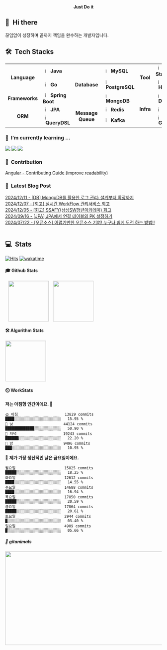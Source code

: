 <div align="center">
	<b>Just Do it</b>
</div>


## 👋 &nbsp;Hi there
끊임없이 성장하며 끝까지 책임을 완수하는 개발자입니다. <br/>

## 🛠️&nbsp; Tech Stacks

<table>
  <tr>
    <td rowspan="2" align="center"><b>Language</b></td>
    <td><img src="https://staging.svgrepo.com/show/184143/java.svg" width="16px" alt="_icon" />&nbsp;&nbsp;<b>Java</b></td>
    <td rowspan="3" align="center"><b>Database</b></td>
    <td><img src="https://encrypted-tbn0.gstatic.com/images?q=tbn:ANd9GcRlt-eR5tE_V3E6Idxl8mia5JV9gO1de6f86A&s" width="16px" alt="_icon" />&nbsp;&nbsp;<b>MySQL</b></td>
    <td rowspan="2" align="center"><b>Tool</b></td>
    <td><img src="https://cdn.jsdelivr.net/gh/devicons/devicon/icons/elasticsearch/elasticsearch-original.svg" width="16px" alt="_icon" />&nbsp;&nbsp;<b>ELK Stack</b></td>
  </tr>
  <tr>
    <td><img src="https://go.dev/blog/go-brand/Go-Logo/PNG/Go-Logo_LightBlue.png" width="16px" alt="_icon" />&nbsp;&nbsp;<b>Go</b></td>
    <td><img src="https://cdn.jsdelivr.net/gh/devicons/devicon/icons/postgresql/postgresql-original.svg" width="16px" alt="_icon" />&nbsp;&nbsp;<b>PostgreSQL</b></td>
    <td><img src="https://cdn.jsdelivr.net/gh/devicons/devicon/icons/hadoop/hadoop-original.svg"
     width="16px" alt="_icon" />&nbsp;&nbsp;<b>Hadoop</b></td>
  </tr>
  <tr>
    <td rowspan="1" align="center"><b>Frameworks</b></td>
    <td><img src="https://user-images.githubusercontent.com/112257466/209075280-78be8487-7d6a-485c-92a8-d6677f0caab9.png" width="16px" alt="_icon" />&nbsp;&nbsp;<b>Spring Boot</b></td>
    <td><img src="https://www.svgrepo.com/show/331488/mongodb.svg" width="16px" alt="_icon" />&nbsp;&nbsp;<b>MongoDB</b></td>
    <td rowspan="3" align="center"><b>Infra</td>
    <td><img src="https://www.svgrepo.com/show/452192/docker.svg" width="16px" alt="_icon" />&nbsp;&nbsp;<b>Docker</b></td>
  </tr>
  <tr>
    <td rowspan="2" align="center"><b>ORM</b></td>
    <td><img src="https://user-images.githubusercontent.com/112257466/209076523-777fe02a-455f-48a0-a4b1-aeb9fff17b10.png" width="16px" alt="_icon" />&nbsp;&nbsp;<b>JPA</b></td>
    <td rowspan="2" align="center"><b>Message Queue</b></td>
    <td><img src="https://www.svgrepo.com/show/439288/redis.svg" width="16px" alt="_icon" />&nbsp;&nbsp;<b>Redis</b>
    <td><img src="https://www.svgrepo.com/show/373924/nginx.svg" width="16px" alt="_icon" />&nbsp;&nbsp;<b>Nginx</b></td>
    
  </tr>
  <tr>
    <td><img src="https://github.com/GDSC-Team-J/ADDI-ML/assets/112257466/dff863c4-fb90-4747-a621-bdbd2c44a0be" width="16px" alt="_icon" />&nbsp;&nbsp;<b>QueryDSL</b></td>
    <td><img src="https://encrypted-tbn0.gstatic.com/images?q=tbn:ANd9GcRWjXADv-XcMBeVYbxROMcVPc0l9SGQr5KSPw&s" width="16px" alt="_icon" />&nbsp;&nbsp;<b>Kafka</b></td>
    <td><img src="https://www.svgrepo.com/show/353829/grafana.svg" width="16px" alt="_icon" />&nbsp;&nbsp;<b>Grafana</b></td>
  </tr>
</table> 


### 🌱 &nbsp;I’m currently learning ...
<p align="left">
  <!-- <img src="https://img.shields.io/badge/Elastic_Stack-005571?style=flat-square&logo=elasticstack&logoColor=white"/></a> -->
  <!-- <img src="https://img.shields.io/badge/Docker-2496ED?style=flat-square&logo=Docker&logoColor=white"/></a>  -->
  <!-- <img src="https://img.shields.io/badge/Kafka-231F20?style=flat-square&logo=apachekafka&logoColor=white"/></a> -->
  <!-- <img src="https://img.shields.io/badge/Grafana-F46800?style=flat-square&logo=Grafana&logoColor=white"/></a> -->
  <img src="https://img.shields.io/badge/MySQL-4479A1?style=flat-square&logo=mysql&logoColor=white"/>
  <img src="https://img.shields.io/badge/Apache_Jmeter-D22128?style=flat-square&logo=apachejmeter&logoColor=white"/>
  <img src="https://img.shields.io/badge/Spring-6DB33F?style=flat-square&logo=Spring&logoColor=white"/>
</p>


<!-- ### 🔭 &nbsp;I’m currently working on ... -->


### 🤝 &nbsp;Contribution
[Angular - Contributing Guide (improve readability)](https://github.com/angular/angular/pull/56974)</br>
<!-- 
Spring Boot Docker Guide(command not working)
start.spring.io(Bean Validation Description Change)
-->
### 📌 &nbsp;Latest Blog Post
[2024/12/11 - [DB] MongoDB를 활용한 로그 관리: 설계부터 확장까지](https://velog.io/@plate0113/MongoDB%EB%A5%BC-%EC%82%AC%EC%9A%A9%ED%95%9C-%EB%A1%9C%EA%B7%B8-%EA%B8%B0%EB%A1%9D-%EB%B0%8F-%EC%A1%B0%ED%9A%8C-Spring-DTO)</br>
[2024/12/07 - [회고] 실시간 WorkFlow 관리서비스 회고](https://velog.io/@plate0113/ssafy-%EC%9E%90%EC%9C%A8-%ED%94%84%EB%A1%9C%EC%A0%9D%ED%8A%B8-%ED%9A%8C%EA%B3%A0)</br>
[2024/12/05 - [회고] SSAFY(삼성SW청년아카데미) 회고](https://velog.io/@plate0113/%ED%9A%8C%EA%B3%A0-SSAFY%EC%82%BC%EC%84%B1SW%EC%B2%AD%EB%85%84%EC%95%84%EC%B9%B4%EB%8D%B0%EB%AF%B8-%ED%9A%8C%EA%B3%A0-%EA%B2%BD%ED%97%98%EA%B3%BC-%ED%8C%81)</br>
[2024/09/16 - [JPA] JPA에서 연결 테이블의 PK 설정하기](https://velog.io/@plate0113/JPA-JPA%EC%97%90%EC%84%9C-%EC%97%B0%EA%B2%B0-%ED%85%8C%EC%9D%B4%EB%B8%94%EC%9D%98-PK-%EC%84%A4%EC%A0%95%ED%95%98%EA%B8%B0)</br>
[2024/07/22 - [오픈소스] 어렵기만한 오픈소스 기여! 누구나 쉽게 도전 하는 방법!!](https://velog.io/@plate0113/%EC%98%A4%ED%94%88%EC%86%8C%EC%8A%A4-%EC%96%B4%EB%A0%B5%EA%B8%B0%EB%A7%8C%ED%95%9C-%EC%98%A4%ED%94%88%EC%86%8C%EC%8A%A4-%EA%B8%B0%EC%97%AC-%EC%B4%88%EB%B3%B4%EA%B0%9C%EB%B0%9C%EC%9E%90%EB%8F%84-%EC%89%BD%EA%B2%8C-%EB%8F%84%EC%A0%84-%ED%95%98%EB%8A%94-%EB%B0%A9%EB%B2%95)</br>
</br>

## 💻 &nbsp;Stats 
[![Hits](https://hits.seeyoufarm.com/api/count/incr/badge.svg?url=https%3A%2F%2Fgithub.com%2Fsihyunjojo%2Fhit-counter&count_bg=%2379C83D&title_bg=%23555555&icon=github.svg&icon_color=%23E7E7E7&title=hits&edge_flat=false)](https://hits.seeyoufarm.com)
[![wakatime](https://wakatime.com/badge/user/01180168-8b97-40a8-a406-568eefd227b1.svg)](https://wakatime.com/@01180168-8b97-40a8-a406-568eefd227b1)

#### 🎓 Github Stats
<p align="left">
    <a>
        <img src="https://github-readme-stats.vercel.app/api?username=sihyunjojo&&show_icons=true&theme=tokyonight&rank_icon=percentile&\locale=kr" style="margin-left: 10px; vertical-align:top" height=130 />
    </a>
    <a>
    	<img src="https://github-readme-stats.vercel.app/api/top-langs/?username=sihyunjojo&layout=compact&theme=tokyonight&hide=Jupyter%20Notebook,CSS,PUG,Batchfile,shell" style="margin-left: 10px; vertical-align:top" height=130 />
    </a>
</p>

#### 🛠️ Algorithm Stats
<p align="left">
    <a href="https://solved.ac/plate0113">
    	<img src="http://mazassumnida.wtf/api/v2/generate_badge?boj=plate0113" style="margin-left: 1px; vertical-align:top" height=130 />
    </a>
    <!-- 
    <a href="https://solved.ac/plate0113">
        <img src="http://mazandi.herokuapp.com/api?handle=plate0113&theme=cold" style="margin-left: 1px; vertical-align:top" height=130 />
    </a> 
    -->
    <!-- cold, dark, warm -->
</p>

#### ⏲️ WorkStats
<!-- ![willianrod's wakatime stats](https://github-readme-stats.vercel.app/api/wakatime?username=sihyunjojo&hide_progress=true&theme=dark) -->

<!--START_SECTION:waka-->
**저는 아침형 인간이에요. 🐤** 

```text
🌞 아침                     13829 commits       ████░░░░░░░░░░░░░░░░░░░░░   15.95 % 
🌆 낮　                     44124 commits       █████████████░░░░░░░░░░░░   50.90 % 
🌃 저녁                     19243 commits       ██████░░░░░░░░░░░░░░░░░░░   22.20 % 
🌙 밤　                     9496 commits        ███░░░░░░░░░░░░░░░░░░░░░░   10.95 % 
```
📅 **제가 가장 생산적인 날은 금요일이에요.** 

```text
월요일                      15825 commits       █████░░░░░░░░░░░░░░░░░░░░   18.25 % 
화요일                      12612 commits       ████░░░░░░░░░░░░░░░░░░░░░   14.55 % 
수요일                      14688 commits       ████░░░░░░░░░░░░░░░░░░░░░   16.94 % 
목요일                      17850 commits       █████░░░░░░░░░░░░░░░░░░░░   20.59 % 
금요일                      17864 commits       █████░░░░░░░░░░░░░░░░░░░░   20.61 % 
토요일                      2944 commits        █░░░░░░░░░░░░░░░░░░░░░░░░   03.40 % 
일요일                      4909 commits        █░░░░░░░░░░░░░░░░░░░░░░░░   05.66 % 
```



<!--END_SECTION:waka-->
  
<!--
**sihyunjojo/sihyunjojo** is a ✨ _special_ ✨ repository because its `README.md` (this file) appears on your GitHub profile.

Here are some ideas to get you started:

- 👯 I’m looking to collaborate on ...
- 🤔 I’m looking for help with ...
- 💬 Ask me about ...
- 📫 How to reach me: ...
- 😄 Pronouns: ...
- ⚡ Fun fact: ...
- 🤝 Contribution
Spring Boot Docker Guide(command not working)
- My Portpolio
-->

##### 🐧 gitanimals
<a href="https://github.com/devxb/gitanimals">
<img
  src="https://render.gitanimals.org/farms/sihyunjojo"
  width="600"
  height="300"
/>
</a>

<!-- ### 🙂 &nbsp;Portfolio 
[Notion Portfolio(fix...)](https://99sihyun.notion.site/Junior-Backend-Developer-b41971c29c8446eaab5e99c78b3795bc?pvs=4) -->
